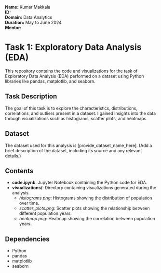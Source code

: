 **Name:** Kumar Makkala  
**ID:**  
**Domain:** Data Analytics  
**Duration:** May to June 2024  
**Mentor:** 

# Task 1: Exploratory Data Analysis (EDA)
This repository contains the code and visualizations for the task of Exploratory Data Analysis (EDA) performed on a dataset using Python libraries like pandas, matplotlib, and seaborn.

## Task Description
The goal of this task is to explore the characteristics, distributions, correlations, and outliers present in a dataset. I gained insights into the data through visualizations such as histograms, scatter plots, and heatmaps.

## Dataset
The dataset used for this analysis is [provide_dataset_name_here]. (Add a brief description of the dataset, including its source and any relevant details.)

## Contents
- **code.ipynb**: Jupyter Notebook containing the Python code for EDA.
- **visualizations/**: Directory containing visualizations generated during the analysis.
  - *histograms.png*: Histograms showing the distribution of population over time.
  - *scatter_plots.png*: Scatter plots showing the relationship between different population years.
  - *heatmap.png*: Heatmap showing the correlation between population years.

## Dependencies
- Python
- pandas
- matplotlib
- seaborn
